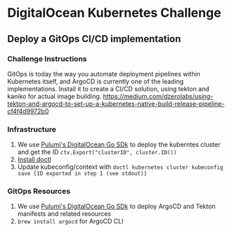 # DigitalOcean Kubernetes Challenge
## Deploy a GitOps CI/CD implementation
### Challenge Instructions
GitOps is today the way you automate deployment pipelines within Kubernetes itself, and ArgoCD  is currently one of the leading implementations. Install it to create a CI/CD solution, using tekton and kaniko for actual image building. https://medium.com/dzerolabs/using-tekton-and-argocd-to-set-up-a-kubernetes-native-build-release-pipeline-cf4f4d9972b0


### Infrastructure
1. We use [Pulumi's DigitalOcean Go SDk](https://www.pulumi.com/registry/packages/digitalocean/api-docs/) to deploy the kuberntes cluster and get the ID `ctx.Export("clusterID", cluster.ID())`
2. [Install doctl](https://docs.digitalocean.com/reference/doctl/how-to/install/)
3. Update kubeconfig/context with `doctl kubernetes cluster kubeconfig save [ID exported in step 1 (see stdout)]`

### GitOps Resources
1. We use [Pulumi's DigitalOcean Go SDk](https://www.pulumi.com/registry/packages/digitalocean/api-docs/) to deploy ArgoCD and Tekton manifests and related resources
2. `brew install argocd` for ArgoCD CLI